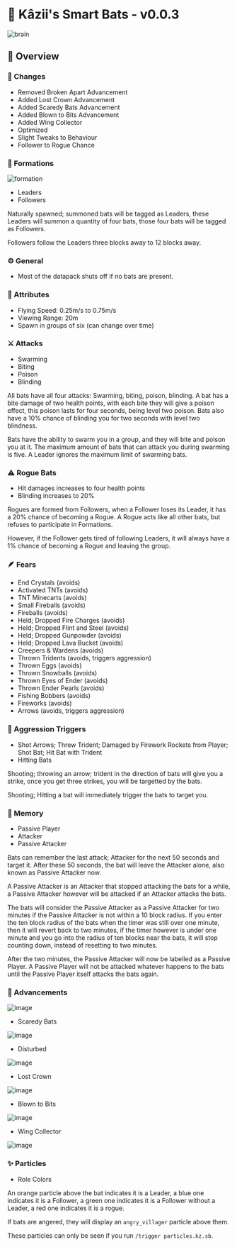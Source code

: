 # 🦇 Kâzii's Smart Bats - v0.0.3
![brain](https://github.com/Kazii78/Kazii-Smart-Bats/assets/109925073/10b5ce76-42d5-4a27-8eef-a29db12184cf)

## 📜 Overview

### 📰 Changes
- Removed Broken Apart Advancement
- Added Lost Crown Advancement
- Added Scaredy Bats Advancement
- Added Blown to Bits Advancement
- Added Wing Collector
- Optimized
- Slight Tweaks to Behaviour
- Follower to Rogue Chance

### 👥 Formations
![formation](https://github.com/Kazii78/Kazii-Smart-Bats/assets/109925073/2e581cfe-0ff7-4f45-9c35-bc663114ba5f)

- Leaders
- Followers


Naturally spawned; summoned bats will be tagged as Leaders,
these Leaders will summon a quantity of four bats,
those four bats will be tagged as Followers.

Followers follow the Leaders three blocks away to 12 blocks away.

### ⚙️ General
- Most of the datapack shuts off if no bats are present.

### 🧩 Attributes
- Flying Speed: 0.25m/s to 0.75m/s
- Viewing Range: 20m
- Spawn in groups of six (can change over time)

### ⚔️ Attacks
- Swarming
- Biting
- Poison
- Blinding

All bats have all four attacks: Swarming, biting, poison, blinding.
A bat has a bite damage of two health points,
with each bite they will give a poison effect,
this poison lasts for four seconds, being level two poison.
Bats also have a 10% chance of blinding you for two seconds with level two blindness.

Bats have the ability to swarm you in a group, and they will bite and poison you at it.
The maximum amount of bats that can attack you during swarming is five.
A Leader ignores the maximum limit of swarming bats.

### ⚠️ Rogue Bats
- Hit damages increases to four health points
- Blinding increases to 20%

Rogues are formed from Followers,
when a Follower loses its Leader, it has a 20% chance of becoming a Rogue.
A Rogue acts like all other bats, but refuses to participate in Formations.

However, if the Follower gets tired of following Leaders,
it will always have a 1% chance of becoming a Rogue and leaving the group.

### 🪶 Fears
- End Crystals (avoids)
- Activated TNTs (avoids)
- TNT Minecarts (avoids)
- Small Fireballs (avoids)
- Fireballs (avoids)
- Held; Dropped Fire Charges (avoids)
- Held; Dropped Flint and Steel (avoids)
- Held; Dropped Gunpowder (avoids)
- Held; Dropped Lava Bucket (avoids)
- Creepers & Wardens (avoids)
- Thrown Tridents (avoids, triggers aggression)
- Thrown Eggs (avoids)
- Thrown Snowballs (avoids)
- Thrown Eyes of Ender (avoids)
- Thrown Ender Pearls (avoids)
- Fishing Bobbers (avoids)
- Fireworks (avoids)
- Arrows (avoids, triggers aggression)

### 💢 Aggression Triggers
- Shot Arrows; Threw Trident; Damaged by Firework Rockets from Player; Shot Bat; Hit Bat with Trident
- Hitting Bats

Shooting; throwing an arrow; trident in the direction of bats will give you a strike,
once you get three strikes, you will be targetted by the bats.

Shooting; Hitting a bat will immediately trigger the bats to target you.

### 🧠 Memory
- Passive Player
- Attacker
- Passive Attacker


Bats can remember the last attack; Attacker for the next 50 seconds and target it.
After these 50 seconds, the bat will leave the Attacker alone, also known as Passive Attacker now.

A Passive Attacker is an Attacker that stopped attacking the bats for a while,
a Passive Attacker however will be attacked if an Attacker attacks the bats.

The bats will consider the Passive Attacker as a Passive Attacker for two minutes if the Passive Attacker is not within a 10 block radius.
If you enter the ten block radius of the bats when the timer was still over one minute, then it will revert back to two minutes,
if the timer however is under one minute and you go into the radius of ten blocks near the bats, it will stop counting down, instead of resetting to two minutes.

After the two minutes, the Passive Attacker will now be labelled as a Passive Player.
A Passive Player will not be attacked whatever happens to the bats until the Passive Player itself attacks the bats again.

### 🎯 Advancements
![image](https://github.com/Kazii78/Kazii-Smart-Bats/assets/109925073/79531dbd-bf5c-4b79-adb7-6a48da7f5f51)

- Scaredy Bats

![image](https://github.com/Kazii78/Kazii-Smart-Bats/assets/109925073/366813f1-fbf2-4043-801a-92448000b065)

- Disturbed

![image](https://github.com/Kazii78/Kazii-Smart-Bats/assets/109925073/2621dad6-bd21-430f-b71f-76e69e8fefec)

- Lost Crown

![image](https://github.com/Kazii78/Kazii-Smart-Bats/assets/109925073/7dd8c001-91db-49b4-973d-862d561998e2)

- Blown to Bits

![image](https://github.com/Kazii78/Kazii-Smart-Bats/assets/109925073/7c2bfde7-06d6-4e7c-b229-e3f9579f0069)

- Wing Collector

![image](https://github.com/Kazii78/Kazii-Smart-Bats/assets/109925073/b4583c82-b2e1-4527-8ed7-2a6dd9fdac50)

### ✨ Particles
- Role Colors

An orange particle above the bat indicates it is a Leader, a blue one indicates it is a Follower, a green one indicates it is a Follower without a Leader, a red one indicates it is a rogue.

If bats are angered, they will display an `angry_villager` particle above them.

These particles can only be seen if you run `/trigger particles.kz.sb`.
